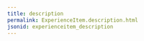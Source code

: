 ```yaml
---
title: description
permalink: ExperienceItem.description.html
jsonid: experienceitem_description
---
```

